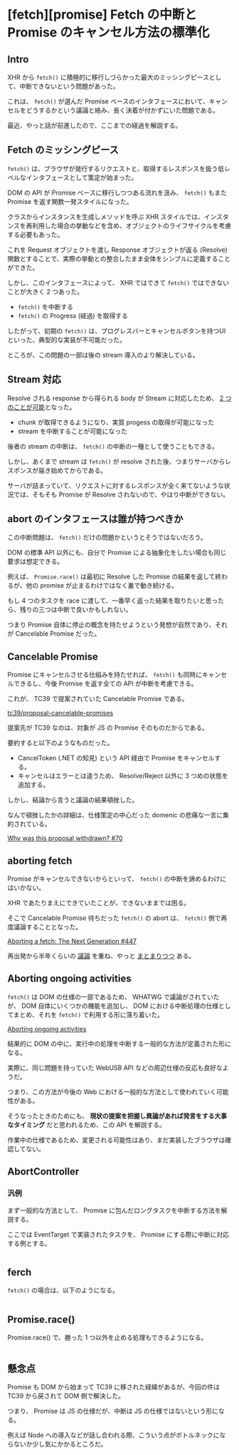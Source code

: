 # [fetch][promise] Fetch の中断と Promise のキャンセル方法の標準化

## Intro

XHR から `fetch()` に積極的に移行しづらかった最大のミッシングピースとして、中断できないという問題があった。

これは、 `fetch()` が選んだ Promise ベースのインタフェースにおいて、キャンセルをどうするかという議論と絡み、長く決着が付かずにいた問題である。

最近、やっと話が前進したので、ここまでの経過を解説する。


## Fetch のミッシングピース

`fetch()` は、ブラウザが発行するリクエストと、取得するレスポンスを扱う低レベルなインタフェースとして策定が始まった。

DOM の API が Promise ベースに移行しつつある流れを汲み、 `fetch()` もまた Promise を返す関数一発スタイルになった。

クラスからインスタンスを生成しメソッドを呼ぶ XHR スタイルでは、インスタンスを再利用した場合の挙動などを含め、オブジェクトのライフサイクルを考慮する必要もあった。

これを Request オブジェクトを渡し Response オブジェクトが返る (Resolve) 関数とすることで、実際の挙動との整合したまま全体をシンプルに定義することができた。

しかし、このインタフェースによって、 XHR ではできて `fetch()` ではできないことが大きく 2 つあった。


- `fetch()` を中断する
- `fetch()` の Progress (経過) を取得する


したがって、初期の `fetch()` は、プログレスバーとキャンセルボタンを持つUI といった、典型的な実装が不可能だった。

ところが、この問題の一部は後の stream 導入のより解決している。


## Stream 対応

Resolve される response から得られる body が Stream に対応したため、 [2 つのことが可能](https://blog.jxck.io/entries/2016-07-21/fetch-progress-cancel.html)となった。


- chunk が取得できるようになり、実質 progess の取得が可能になった
- stream を中断することが可能になった


後者の stream の中断は、 `fetch()` の中断の一種として使うこともできる。

しかし、あくまで stream は `fetch()` が resolve された後、つまりサーバからレスポンスが届き始めてからである。

サーバが詰まっていて、リクエストに対するレスポンスが全く来てないような状況では、そもそも Promise  が Resolve されないので、やはり中断ができない。


## abort のインタフェースは誰が持つべきか

この中断問題は、 `fetch()` だけの問題かというとそうではないだろう。

DOM の標準 API 以外にも、自分で Promise による抽象化をしたい場合も同じ要求は想定できる。

例えば、 `Promise.race()` は最初に Resolve した Promise の結果を返して終わるが、他の promise が止まるわけではなく裏で動き続ける。

もし 4 つのタスクを race に渡して、一番早く返った結果を取りたいと思ったら、残りの三つは中断で良いかもしれない。

つまり Promise 自体に停止の概念を持たせようという発想が自然であり、それが Cancelable Promise だった。


## Cancelable Promise

Promise にキャンセルさせる仕組みを持たせれば、 `fetch()` も同時にキャンセルできるし、今後 Promise を返す全ての API が中断を考慮できる。

これが、 TC39 で提案されていた Cancelable Promise である。

[tc39/proposal-cancelable-promises](https://github.com/tc39/proposal-cancelable-promises/)

提案先が TC39 なのは、対象が JS の Promise そのものだからである。

要約すると以下のようなものだった。

- CancelToken (.NET の知見) という API 経由で Promise をキャンセルする。
- キャンセルはエラーとは違うため、 Resolve/Reject 以外に 3 つめの状態を追加する。

しかし、結論から言うと議論の結果頓挫した。

なんで頓挫したかの詳細は、仕様策定の中心だった domenic の悲痛な一言に集約されている。

[Why was this proposal withdrawn? #70](https://github.com/tc39/proposal-cancelable-promises/issues/70#issuecomment-267414933)


## aborting fetch

Promise がキャンセルできないからといって、 `fetch()` の中断を諦めるわけにはいかない。

XHR であたりまえにできていたことが、できないままでは困る。

そこで Cancelable Promise 待ちだった `fetch()` の abort は、 `fetch()` 側で再度議論することとなった。

[Aborting a fetch: The Next Generation #447](https://github.com/whatwg/fetch/issues/447)

再出発から半年くらいの [議論](https://github.com/whatwg/fetch/pull/523) を重ね、やっと [まとまりつつ](https://github.com/w3c/web-platform-tests/pull/6484#issuecomment-315775251) ある。


## Aborting ongoing activities

`fetch()` は DOM の仕様の一部であるため、 WHATWG で議論がされていたが、 DOM 自体にいくつかの機能を追加し、 DOM における中断処理の仕様としてまとめ、それを `fetch()` で利用する形に落ち着いた。

[Aborting ongoing activities](https://dom.spec.whatwg.org/#aborting-ongoing-activities)


結果的に DOM の中に、実行中の処理を中断する一般的な方法が定義された形になる。

実際に、同じ問題を持っていた WebUSB API などの周辺仕様の反応も良好なようだ。

つまり、この方法が今後の Web における一般的な方法として使われていく可能性がある。

そうなったときのためにも、 **現状の提案を把握し異論があれば発言をする大事なタイミング** だと思われるため、この API を解説する。

作業中の仕様であるため、変更される可能性はあり、まだ実装したブラウザは確認してない。


## AbortController

### 汎例

まず一般的な方法として、 Promise に包んだロングタスクを中断する方法を解説する。

ここでは EventTarget で実装されたタスクを、 Promise にする際に中断に対応する例とする。

```js:long-task.js
```


## ferch

`fetch()` の場合は、以下のようになる。

```js:aborting-fetch.js
```


## Promise.race()

Promise.race() で、勝った 1 つ以外を止める処理もできるようになる。

```js:race-fetch.js
```


## 懸念点

Promise も DOM から始まって TC39 に移された経緯があるが、今回の件は TC39 から戻されて DOM 側で解決した。

つまり、 Promise は JS の仕様だが、中断は JS の仕様ではないという形になる。

例えば Node への導入などが話し合われる際、こういう点がボトルネックにならないか少し気にかかるところだ。
